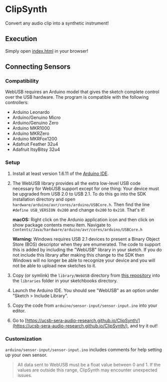 # ClipSynth
Convert any audio clip into a synthetic instrument!

## Execution
Simply open [index.html](https://ucsb-sera-audio-research.github.io/ClipSynth/) in your browser!

## Connecting Sensors

### Compatibility
WebUSB requires an Arduino model that gives the sketch complete control over the USB hardware. The program is compatible with the following controllers:
 * Arduino Leonardo
 * Arduino/Genuino Micro
 * Arduino/Genuino Zero
 * Arduino MKR1000
 * Arduino MKRZero
 * Arduino MKRFox1200
 * Adafruit Feather 32u4
 * Adafruit ItsyBitsy 32u4

### Setup
1. Install at least version 1.6.11 of the [Arduino IDE](https://www.arduino.cc/en/Main/Software).

2. The WebUSB library provides all the extra low-level USB code necessary for WebUSB support except for one thing: Your device must be upgraded from USB 2.0 to USB 2.1. To do this go into the SDK installation directory and open `hardware/arduino/avr/cores/arduino/USBCore.h`. Then find the line `#define USB_VERSION 0x200` and change `0x200` to `0x210`. That's it!

    **macOS:** Right click on the Ardunio application icon and then click on show package contents menu item. Navigate to `Contents/Java/hardware/arduino/avr/cores/arduino/USBCore.h`

    **Warning:** Windows requires USB 2.1 devices to present a Binary Object Store (BOS) descriptor when they are enumerated. The code to support this is added by including the "WebUSB" library in your sketch. If you do not include this library after making this change to the SDK then Windows will no longer be able to recognize your device and you will not be able to upload new sketches to it.

3. Copy (or symlink) the `library/WebUSB` directory from [this repository](https://github.com/webusb/arduino) into the `libraries` folder in your sketchbooks directory.

4. Launch the Arduino IDE. You should see "WebUSB" as an option under "Sketch > Include Library".

5. Copy the code from ``arduino/sensor-input/sensor-input.ino`` into your editor.

6. Go to [https://ucsb-sera-audio-research.github.io/ClipSynth/](https://ucsb-sera-audio-research.github.io/ClipSynth/), and try it out!

### Customization
``arduino/sensor-input/sensor-input.ino`` includes comments for help setting up your own sensor. 
> All data sent to WebUSB must be a float value between 0 and 1. If the values are outside this range, ClipSynth may encounter unexpected issues.